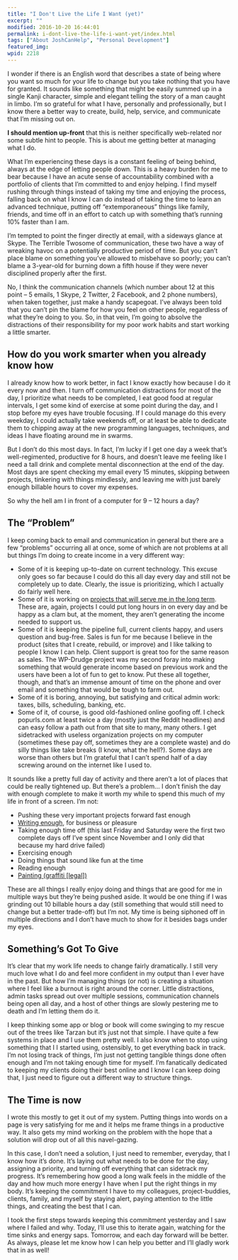 ```yaml
---
title: "I Don't Live the Life I Want (yet)"
excerpt: ""
modified: 2016-10-20 16:44:01
permalink: i-dont-live-the-life-i-want-yet/index.html
tags: ["About JoshCanHelp", "Personal Development"]
featured_img:
wpid: 2218
---
```



I wonder if there is an English word that describes a state of being where you want so much for your life to change but you take nothing that you have for granted. It sounds like something that might be easily summed up in a single Kanji character, simple and elegant telling the story of a man caught in limbo. I’m so grateful for what I have, personally and professionally, but I know there a better way to create, build, help, service, and communicate that I’m missing out on.

**I should mention up-front** that this is neither specifically web-related nor some subtle hint to people. This is about me getting better at managing what I do.

What I’m experiencing these days is a constant feeling of being behind, always at the edge of letting people down. This is a heavy burden for me to bear because I have an acute sense of accountability combined with a portfolio of clients that I’m committed to and enjoy helping. I find myself rushing through things instead of taking my time and enjoying the process, falling back on what I know I can do instead of taking the time to learn an advanced technique, putting off “extemporaneous” things like family, friends, and time off in an effort to catch up with something that’s running 10% faster than I am.

I’m tempted to point the finger directly at email, with a sideways glance at Skype. The Terrible Twosome of communication, these two have a way of wreaking havoc on a potentially productive period of time. But you can’t place blame on something you’ve allowed to misbehave so poorly; you can’t blame a 3-year-old for burning down a fifth house if they were never disciplined properly after the first.

No, I think the communication channels (which number about 12 at this point – 5 emails, 1 Skype, 2 Twitter, 2 Facebook, and 2 phone numbers), when taken together, just make a handy scapegoat. I’ve always been told that you can’t pin the blame for how you feel on other people, regardless of what they’re doing to you. So, in that vein, I’m going to absolve the distractions of their responsibility for my poor work habits and start working a little smarter.

How do you work smarter when you already know how
-------------------------------------------------

I already know how to work better, in fact I know exactly how because I do it every now and then. I turn off communication distractions for most of the day, I prioritize what needs to be completed, I eat good food at regular intervals, I get some kind of exercise at some point during the day, and I stop before my eyes have trouble focusing. If I could manage do this every weekday, I could actually take weekends off, or at least be able to dedicate them to chipping away at the new programming languages, techniques, and ideas I have floating around me in swarms.

But I don’t do this most days. In fact, I’m lucky if I get one day a week that’s well-regimented, productive for 8 hours, and doesn’t leave me feeling like I need a tall drink and complete mental disconnection at the end of the day. Most days are spent checking my email every 15 minutes, skipping between projects, tinkering with things mindlessly, and leaving me with just barely enough billable hours to cover my expenses.

So why the hell am I in front of a computer for 9 – 12 hours a day?

The “Problem”
-------------

I keep coming back to email and communication in general but there are a few “problems” occurring all at once, some of which are not problems at all but things I’m doing to create income in a very different way:

- Some of it is keeping up-to-date on current technology. This excuse only goes so far because I could do this all day every day and still not be completely up to date. Clearly, the issue is prioritizing, which I actually do fairly well here.
- Some of it is working on [projects that will serve me in the long term](/getscientific-is-alive/ "It Actually Happened – GetScientific is Alive!"). These are, again, projects I could put long hours in on every day and be happy as a clam but, at the moment, they aren’t generating the income needed to support us.
- Some of it is keeping the pipeline full, current clients happy, and users question and bug-free. Sales is fun for me because I believe in the product (sites that I create, rebuild, or improve) and I like talking to people I know I can help. Client support is great too for the same reason as sales. The WP-Drudge project was my second foray into making something that would generate income based on previous work and the users have been a lot of fun to get to know. Put these all together, though, and that’s an immense amount of time on the phone and over email and something that would be tough to farm out.
- Some of it is boring, annoying, but satisfying and critical admin work: taxes, bills, scheduling, banking, etc.
- Some of it, of course, is good old-fashioned online goofing off. I check popurls.com at least twice a day (mostly just the Reddit headlines) and can easy follow a path out from that site to many, many others. I get sidetracked with useless organization projects on my computer (sometimes these pay off, sometimes they are a complete waste) and do silly things like take breaks (I know, what the hell?). Some days are worse than others but I’m grateful that I can’t spend half of a day screwing around on the internet like I used to.

It sounds like a pretty full day of activity and there aren’t a lot of places that could be really tightened up. But there’s a problem… I don’t finish the day with enough complete to make it worth my while to spend this much of my life in front of a screen. I’m not:

- Pushing these very important projects forward fast enough
- [Writing enough](/3-things-that-help-me-to-write-quality-content/ "3 things that help me to write quality content"), for business or pleasure
- Taking enough time off (this last Friday and Saturday were the first two complete days off I’ve spent since November and I only did that because my hard drive failed)
- Exercising enough
- Doing things that sound like fun at the time
- Reading enough
- [Painting (graffiti \[legal\])](/a-beautiful-day-a-piece-of-pressboard-some-montana-gold-and-an-illustration/ "A beautiful day, a piece of pressboard, some Montana Gold, and an illustration")

These are all things I really enjoy doing and things that are good for me in multiple ways but they’re being pushed aside. It would be one thing if I was grinding out 10 billable hours a day (still something that would still need to change but a better trade-off) but I’m not. My time is being siphoned off in multiple directions and I don’t have much to show for it besides bags under my eyes.

Something’s Got To Give
-----------------------

It’s clear that my work life needs to change fairly dramatically. I still very much love what I do and feel more confident in my output than I ever have in the past. But how I’m managing things (or not) is creating a situation where I feel like a burnout is right around the corner. Little distractions, admin tasks spread out over multiple sessions, communication channels being open all day, and a host of other things are slowly pestering me to death and I’m letting them do it.

I keep thinking some app or blog or book will come swinging to my rescue out of the trees like Tarzan but it’s just not that simple. I have quite a few systems in place and I use them pretty well. I also know when to stop using something that I I started using, ostensibly, to get everything back in track. I’m not losing track of things, I’m just not getting tangible things done often enough and I’m not taking enough time for myself. I’m fanatically dedicated to keeping my clients doing their best online and I know I can keep doing that, I just need to figure out a different way to structure things.

The Time is now
---------------

I wrote this mostly to get it out of my system. Putting things into words on a page is very satisfying for me and it helps me frame things in a productive way. It also gets my mind working on the problem with the hope that a solution will drop out of all this navel-gazing.

In this case, I don’t need a solution, I just need to remember, everyday, that I know how it’s done. It’s laying out what needs to be done for the day, assigning a priority, and turning off everything that can sidetrack my progress. It’s remembering how good a long walk feels in the middle of the day and how much more energy I have when I put the right things in my body. It’s keeping the commitment I have to my colleagues, project-buddies, clients, family, and myself by staying alert, paying attention to the little things, and creating the best that I can.

I took the first steps towards keeping this commitment yesterday and I saw where I failed and why. Today, I’ll use this to iterate again, watching for the time sinks and energy saps. Tomorrow, and each day forward will be better. As always, please let me know how I can help you better and I’ll gladly work that in as well!
